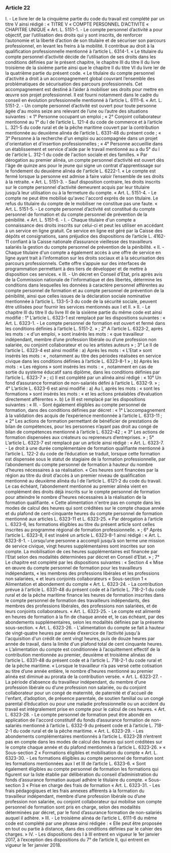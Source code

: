 ### Article 22
I. - Le livre Ier de la cinquième partie du code du travail est complété par un titre V ainsi
rédigé :
« TITRE V
« COMPTE PERSONNEL D’ACTIVITE
« CHAPITRE UNIQUE
« Art. L. 5151-1. - Le compte personnel d’activité a pour objectif, par l’utilisation des
droits qui y sont inscrits, de renforcer l’autonomie et la liberté d’action de son titulaire et de
sécuriser son parcours professionnel, en levant les freins à la mobilité. Il contribue au droit à la
qualification professionnelle mentionné à l’article L. 6314-1.
« Le titulaire du compte personnel d’activité décide de l’utilisation de ses droits dans les
conditions définies par le présent chapitre, le chapitre III du titre II du livre troisième de la
sixième partie ainsi que le chapitre II du titre VI du livre Ier de la quatrième partie du présent
code.
« Le titulaire du compte personnel d’activité a droit à un accompagnement global
couvrant l’ensemble des problématiques de sécurisation des parcours professionnels. Cet
accompagnement est destiné à l’aider à mobiliser ses droits pour mettre en œuvre son projet
professionnel. Il est fourni notamment dans le cadre du conseil en évolution professionnelle
mentionné à l’article L. 6111-6.
« Art. L. 5151-2. - Un compte personnel d’activité est ouvert pour toute personne âgée
d'au moins seize ans relevant de l’une ou l’autre des situations suivantes :
« 1° Personne occupant un emploi ;
« 2° Conjoint collaborateur mentionné au 1° du I de l’article L. 121-4 du code de
commerce et à l’article L. 321-5 du code rural et de la pêche maritime couvert par la contribution
mentionnée au deuxième alinéa de l’article L. 6331-48 du présent code ;
« 3° Personne à la recherche d'un emploi ou accompagnée dans un projet d'orientation et
d'insertion professionnelles ;
« 4° Personne accueillie dans un établissement et service d'aide par le travail mentionné
au a du 5° du I de l'article L. 312-1 du code de l'action sociale et des familles.
« Par dérogation au premier alinéa, un compte personnel d’activité est ouvert dès l'âge de
quinze ans pour le jeune qui signe un contrat d'apprentissage sur le fondement du deuxième
alinéa de l'article L. 6222-1.
« Le compte est fermé lorsque la personne est admise à faire valoir l’ensemble de ses
droits à la retraite.
« Art. L. 5151-3. - Sauf disposition contraire, les droits inscrits sur le compte personnel
d’activité demeurent acquis par leur titulaire jusqu’à leur utilisation ou à la fermeture du compte.
« Art. L. 5151-4. - Le compte ne peut être mobilisé qu'avec l'accord exprès de son
titulaire. Le refus du titulaire du compte de le mobiliser ne constitue pas une faute.
« Art. L. 5151-5. - Le compte personnel d’activité est constitué du compte personnel de
formation et du compte personnel de prévention de la pénibilité.
« Art. L. 5151-6. - I. - Chaque titulaire d'un compte a connaissance des droits inscrits sur
celui-ci et peut les utiliser en accédant à un service en ligne gratuit. Ce service en ligne est géré
par la Caisse des dépôts et consignations, sans préjudice des dispositions de l’article L. 4162-11
confiant à la Caisse nationale d’assurance vieillesse des travailleurs salariés la gestion du compte
personnel de prévention de la pénibilité.
« II. - Chaque titulaire d'un compte a également accès à une offre de service en ligne
ayant trait à l’information sur les droits sociaux et à la sécurisation des parcours professionnels.
Cette offre s’appuie sur des interfaces de programmation permettant à des tiers de développer et
de mettre à disposition ces services.
« III. - Un décret en Conseil d'Etat, pris après avis de la Commission nationale de
l'informatique et des libertés, détermine les conditions dans lesquelles les données à caractère
personnel afférentes au compte personnel de formation et au compte personnel de prévention de
la pénibilité, ainsi que celles issues de la déclaration sociale nominative mentionnée à
l’article L. 133-5-3 du code de la sécurité sociale, peuvent être utilisées pour fournir les services
mentionnés aux I et II. »
II. - Le chapitre III du titre II du livre III de la sixième partie du même code est ainsi
modifié :
1° L’article L. 6323-1 est remplacé par les dispositions suivantes :
« Art. L. 6323-1. - Le compte personnel de formation est ouvert et fermé dans les
conditions définies à l’article L. 5151-2. » ;
2° A l’article L. 6323-2, après les mots : « d'un emploi, » sont insérés les mots : « que
travailleur indépendant, membre d’une profession libérale ou d’une profession non salariée, ou
conjoint collaborateur et ou les artistes auteurs » ;
3° Le II de l’article L. 6323-4 est ainsi modifié :
a) Après les mots : « L’Etat » sont insérés les mots : « , notamment au titre des périodes
réalisées en service civique dans les conditions définies à l’article L. 6323-8-1 » ;
b) Après les mots : « Les régions » sont insérés les mots : « , notamment en cas de sortie
du système éducatif sans diplôme, dans les conditions définies par l’article L. 6323-7 » ;
c) Il est complété par un alinéa ainsi rédigé :
« 10° Un fond d’assurance formation de non-salariés défini à l’article L. 6332-9. » ;
4° L’article L. 6323-6 est ainsi modifié :
a) Au I, après les mots : « sont les formations » sont insérés les mots : « et les actions
préalables d’évaluation directement afférentes ».
b) Le III est remplacé par les dispositions suivantes :
« III. - Sont également éligibles au compte personnel de formation, dans des conditions
définies par décret :
« 1° L’accompagnement à la validation des acquis de l’expérience mentionnée à
l’article L. 6313-11 ;
« 2° Les actions de formation permettant de bénéficier de prestations de bilan de
compétences, pour les personnes n’ayant pas droit au congé de bilan de compétences mentionné
à l’article L. 6322-42 ;
« 3° Les actions de formation dispensées aux créateurs ou repreneurs d’entreprises. » ;
5° L’article L. 6323-7 est remplacé par un article ainsi rédigé :
« Art. L. 6323-7. - Le droit à une durée complémentaire de formation qualifiante
mentionné à l’article L. 122-2 du code de l’éducation se traduit, lorsque cette formation est
dispensée sous le statut de stagiaire de la formation professionnelle, par l’abondement du compte
personnel de formation à hauteur du nombre d’heures nécessaires à sa réalisation.
« Ces heures sont financées par la région au titre du droit d’accès à un premier niveau de
qualification mentionné au deuxième alinéa du I de l’article L. 6121-2 du code du travail. Le cas
échéant, l’abondement mentionné au premier alinéa vient en complément des droits déjà inscrits
sur le compte personnel de formation pour atteindre le nombre d’heures nécessaires à la
réalisation de la formation qualifiante.
« Cette alimentation n'entre pas en compte dans les modes de calcul des heures qui sont
créditées sur le compte chaque année et du plafond de cent-cinquante heures du compte
personnel de formation mentionné aux articles L. 6323-11 et L. 6323-25.
« Par dérogation à l’article L. 6323-6, les formations éligibles au titre du présent article
sont celles inscrites au programme régional de formation professionnelle. » ;
6° Après l’article L. 6323-8, il est inséré un article L. 6323-8-1 ainsi rédigé :
« Art. L. 6323-8-1. - Lorsqu’une personne a accompli jusqu’à son terme une mission de
service civique, vingt heures supplémentaires sont inscrites sur son compte. La mobilisation de
ces heures supplémentaires est financée par l’Etat selon des modalités déterminées par décret en
Conseil d’Etat. » ;
7° Le chapitre est complété par les dispositions suivantes :
« Section 4
« Mise en œuvre du compte personnel de formation pour les travailleurs indépendants,
« les membres des professions libérales et les professions non salariées,
« et leurs conjoints collaborateurs
« Sous-section 1
« Alimentation et abondement du compte
« Art. L. 6323-24. - La contribution prévue à l'article L. 6331-48 du présent code et à
l’article L. 718-2-1 du code rural et de la pêche maritime finance les heures de formation
inscrites dans le compte personnel de formation des travailleurs indépendants, des membres des
professions libérales, des professions non salariées, et de leurs conjoints collaborateurs.
« Art. L. 6323-25. - Le compte est alimenté en heures de formation à la fin de chaque
année et, le cas échéant, par des abondements supplémentaires, selon les modalités définies par
la présente sous-section.
« Art. L. 6323-26. - L'alimentation du compte se fait à hauteur de vingt-quatre heures par
année d’exercice de l’activité jusqu'à l'acquisition d'un crédit de cent vingt heures, puis de douze
heures par année de travail, dans la limite d'un plafond total de cent cinquante heures.
« L’alimentation du compte est conditionnée à l’acquittement effectif de la contribution
mentionnée au premier, deuxième et troisième alinéas de l’article L. 6331-48 du présent code et
à l’article L. 718-2-1 du code rural et de la pêche maritime.
« Lorsque le travailleur n’a pas versé cette cotisation au titre d’une année entière, le
nombre d’heures mentionné au premier alinéa est diminué au prorata de la contribution versée.
« Art. L. 6323-27. - La période d’absence du travailleur indépendant, du membre d’une
profession libérale ou d’une profession non salariée, ou du conjoint collaborateur pour un congé
de maternité, de paternité et d'accueil de l'enfant, d’adoption, de présence parentale, de soutien
familial ou un congé parental d’éducation ou pour une maladie professionnelle ou un accident du
travail est intégralement prise en compte pour le calcul de ces heures.
« Art. L. 6323-28. - Le compte personnel de formation peut être abondé en application de
l'accord constitutif du fonds d’assurance formation de non-salariés mentionné à
l’article L. 6332-9 du présent code et à l’article L. 718-2-1 du code rural et de la pêche maritime.
« Art. L. 6323-29. - Les abondements complémentaires mentionnés à l’article L. 6323-28
n’entrent pas en compte dans les modes de calcul des heures qui sont créditées sur le compte
chaque année et du plafond mentionnés à l’article L. 6323-26. »
« Sous-section 2
« Formations éligibles et mobilisation du compte
« Art. L. 6323-30. - Les formations éligibles au compte personnel de formation sont les
formations mentionnées aux I et III de l’article L. 6323-6.
« Sont également éligibles au compte personnel de formation les formations qui figurent
sur la liste établie par délibération du conseil d’administration du fonds d’assurance formation
auquel adhère le titulaire du compte.
« Sous-section 3
« Prise en charge des frais de formation
« Art. L. 6323-31. - Les frais pédagogiques et les frais annexes afférents à la formation du
travailleur indépendant, membre d’une profession libérale ou d’une profession non salariée, ou
conjoint collaborateur qui mobilise son compte personnel de formation sont pris en charge, selon
des modalités déterminées par décret, par le fond d’assurance formation de non-salariés auquel il
adhère. »
III. - Le troisième alinéa de l’article L. 6111-6 du même code est complété par une phrase
ainsi rédigée : « Elle peut être proposée en tout ou partie à distance, dans des conditions définies
par le cahier des charges. »
IV. - Les dispositions des I à III entrent en vigueur le 1er janvier 2017, à l’exception des
dispositions du 7° de l’article II, qui entrent en vigueur le 1er janvier 2018.
